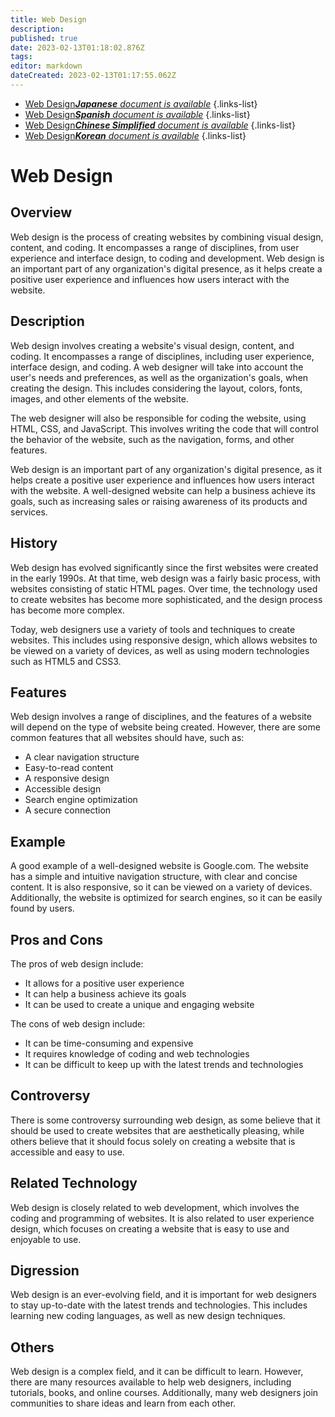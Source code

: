```yaml
---
title: Web Design
description: 
published: true
date: 2023-02-13T01:18:02.876Z
tags: 
editor: markdown
dateCreated: 2023-02-13T01:17:55.062Z
---
```


- [Web Design***Japanese** document is available*](/ja/Knowledge-base/Dictionary/web-design)
{.links-list}
- [Web Design***Spanish** document is available*](/es/Knowledge-base/Dictionary/web-design)
{.links-list}
- [Web Design***Chinese Simplified** document is available*](/zh/Knowledge-base/Dictionary/web-design)
{.links-list}
- [Web Design***Korean** document is available*](/ko/Knowledge-base/Dictionary/web-design)
{.links-list}


# Web Design

## Overview
Web design is the process of creating websites by combining visual design, content, and coding. It encompasses a range of disciplines, from user experience and interface design, to coding and development. Web design is an important part of any organization's digital presence, as it helps create a positive user experience and influences how users interact with the website.

## Description
Web design involves creating a website's visual design, content, and coding. It encompasses a range of disciplines, including user experience, interface design, and coding. A web designer will take into account the user's needs and preferences, as well as the organization's goals, when creating the design. This includes considering the layout, colors, fonts, images, and other elements of the website.

The web designer will also be responsible for coding the website, using HTML, CSS, and JavaScript. This involves writing the code that will control the behavior of the website, such as the navigation, forms, and other features.

Web design is an important part of any organization's digital presence, as it helps create a positive user experience and influences how users interact with the website. A well-designed website can help a business achieve its goals, such as increasing sales or raising awareness of its products and services.

## History
Web design has evolved significantly since the first websites were created in the early 1990s. At that time, web design was a fairly basic process, with websites consisting of static HTML pages. Over time, the technology used to create websites has become more sophisticated, and the design process has become more complex.

Today, web designers use a variety of tools and techniques to create websites. This includes using responsive design, which allows websites to be viewed on a variety of devices, as well as using modern technologies such as HTML5 and CSS3.

## Features
Web design involves a range of disciplines, and the features of a website will depend on the type of website being created. However, there are some common features that all websites should have, such as:

- A clear navigation structure
- Easy-to-read content
- A responsive design
- Accessible design
- Search engine optimization
- A secure connection

## Example
A good example of a well-designed website is Google.com. The website has a simple and intuitive navigation structure, with clear and concise content. It is also responsive, so it can be viewed on a variety of devices. Additionally, the website is optimized for search engines, so it can be easily found by users.

## Pros and Cons
The pros of web design include:

- It allows for a positive user experience
- It can help a business achieve its goals
- It can be used to create a unique and engaging website

The cons of web design include:

- It can be time-consuming and expensive
- It requires knowledge of coding and web technologies
- It can be difficult to keep up with the latest trends and technologies

## Controversy
There is some controversy surrounding web design, as some believe that it should be used to create websites that are aesthetically pleasing, while others believe that it should focus solely on creating a website that is accessible and easy to use.

## Related Technology
Web design is closely related to web development, which involves the coding and programming of websites. It is also related to user experience design, which focuses on creating a website that is easy to use and enjoyable to use.

## Digression
Web design is an ever-evolving field, and it is important for web designers to stay up-to-date with the latest trends and technologies. This includes learning new coding languages, as well as new design techniques.

## Others
Web design is a complex field, and it can be difficult to learn. However, there are many resources available to help web designers, including tutorials, books, and online courses. Additionally, many web designers join communities to share ideas and learn from each other.